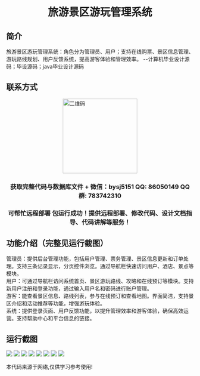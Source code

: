 <p><h1 align="center">旅游景区游玩管理系统</h1></p>

## 简介
旅游景区游玩管理系统：角色分为管理员、用户；支持在线购票、景区信息管理、游玩路线规划、用户反馈系统，提高游客体验和管理效率。    --计算机毕业设计源码；毕设源码；java毕业设计源码


## 联系方式
<img src="https://bs-1329754181.cos.ap-shanghai.myqcloud.com/wx.jpg" alt="二维码" style="display: block; margin: 0 auto;" width="200px">
<p><h3 align="center">获取完整代码与数据库文件 + 微信：bysj5151 QQ: 86050149 QQ群: 783742310</h3></p>
<p><h3 align="center">可帮忙远程部署 包运行成功！提供远程部署、修改代码、设计文档指导、代码讲解等服务！</h3></p>

## 功能介绍（完整见运行截图）
管理员：提供后台管理功能，包括用户管理、票务管理、景区信息更新和订单处理。支持三条记录显示，分页控件浏览。通过导航栏快速访问用户、酒店、景点等模块。  
用户：可通过导航栏访问系统首页、景区游玩路线、攻略和在线预订等模块。支持新用户注册和登录功能，通过输入用户名和密码进行账户管理。  
游客：能查看景区信息、路线列表，参与在线预订和查看地图。界面简洁，支持景区介绍和活动推荐等功能，增强游玩体验。  
系统：提供登录页面、用户反馈功能，以提升管理效率和游客体验，确保高效运营。支持帮助中心和平台信息的链接。


## 运行截图
![](imgs/588112-20221009110429017-694710030.png)
![](imgs/588112-20221009110805210-602826515.png)
![](imgs/588112-20221009110813032-1510898066.png)
![](imgs/588112-20221009110818824-1133775975.png)
![](imgs/588112-20221009110827222-838548226.png)
![](imgs/588112-20221009110831187-1514081959.png)
![](imgs/588112-20221009110835145-724815050.png)
![](imgs/588112-20221009110839552-52835615.png)

<p>本代码来源于网络,仅供学习参考使用!</p>
